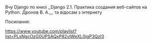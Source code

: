  Вчу Django по книзі  ,,Django 2.1. Практика создания веб-сайтов на Python. Дронов В. А.,,, та відосам з інтернету
 
 Посилання:
 
https://www.youtube.com/playlist?list=PLsNgcOzG0UPSAQxP82vIWeXL0igP3QzI3
